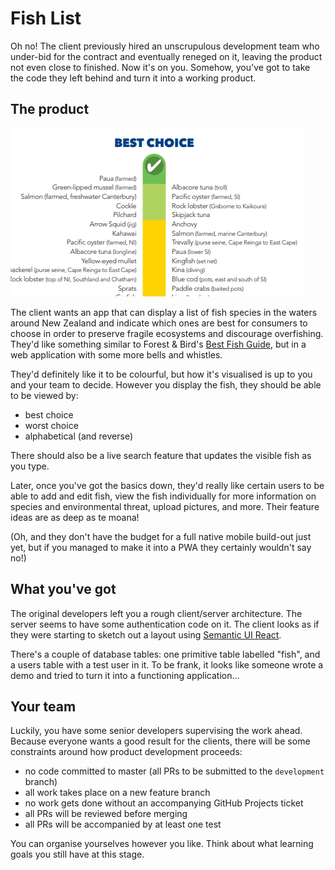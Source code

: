 # Fish List

Oh no! The client previously hired an unscrupulous development team who under-bid for the contract and eventually reneged on it, leaving the product not even close to finished. Now it's on you. Somehow, you've got to take the code they left behind and turn it into a working product.

## The product

![A list of fish](fishlist.png)

The client wants an app that can display a list of fish species in the waters around New Zealand and indicate which ones are best for consumers to choose in order to preserve fragile ecosystems and discourage overfishing. They'd like something similar to Forest & Bird's [Best Fish Guide](https://www.forestandbird.org.nz/sites/default/files/2018-05/Best%20Fish%20Guide%20-%20Pocket%20Guide.pdf), but in a web application with some more bells and whistles.

They'd definitely like it to be colourful, but how it's visualised is up to you and your team to decide. However you display the fish, they should be able to be viewed by:

* best choice
* worst choice
* alphabetical (and reverse)

There should also be a live search feature that updates the visible fish as you type.

Later, once you've got the basics down, they'd really like certain users to be able to add and edit fish, view the fish individually for more information on species and environmental threat, upload pictures, and more. Their feature ideas are as deep as te moana!

(Oh, and they don't have the budget for a full native mobile build-out just yet, but if you managed to make it into a PWA they certainly wouldn't say no!)

## What you've got

The original developers left you a rough client/server architecture. The server seems to have some authentication code on it. The client looks as if they were starting to sketch out a layout using [Semantic UI React](https://react.semantic-ui.com).

There's a couple of database tables: one primitive table labelled "fish", and a users table with a test user in it. To be frank, it looks like someone wrote a demo and tried to turn it into a functioning application...

## Your team

Luckily, you have some senior developers supervising the work ahead. Because everyone wants a good result for the clients, there will be some constraints around how product development proceeds:

* no code committed to master (all PRs to be submitted to the `development` branch)
* all work takes place on a new feature branch
* no work gets done without an accompanying GitHub Projects ticket
* all PRs will be reviewed before merging
* all PRs will be accompanied by at least one test

You can organise yourselves however you like. Think about what learning goals you still have at this stage.
